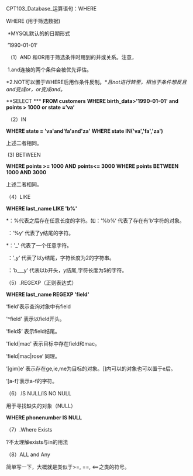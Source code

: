 CPT103_Database_运算语句：WHERE





WHERE   (用于筛选数据)

​		*MYSQL默认的的日期形式

​			’1990-01-01‘

​	（1）AND 和OR用于筛选条件时用到的并或关系。注意，

​			1.and连接的两个条件会被优先评估。

​			*2.NOT可以置于WHERE后用作条件反制。**且not进行转至，相当于条件想反且and变成or，or变成and。*

**SELECT ***
**FROM customers**
**WHERE birth_data>'1990-01-01' and points > 1000**  **or state =’va‘**

​	（2）IN

**WHERE state = 'va'and'fa'and'za'**
**WHERE state IN('va','fa','za')**

上述二者相同。

​	   (3) BETWEEN

**WHERE points >= 1000 AND points<= 3000**
**WHERE points BETWEEN 1000 AND 3000**

上述二者相同。

（4）LIKE

**WHERE last_name LIKE 'b%'**

*：%代表之后存在任意长度的字符。如：’%b%‘ 代表了存在有’b‘字符的对象。

​	：’%y‘ 代表了y结尾的字符。

*：'_' 代表了一个任意字符。

​	：’_y‘ 代表了以y结尾，字符长度为2的字符串。

​	：’b___y‘ 代表以b开头，y结尾,字符长度为5的字符。



（5）.REGEXP（正则表达式）

**WHERE last_name REGEXP 'field'**

‘field’表示查询对象中有field

'^field' 表示以field开头。

’field$‘ 表示field结尾。

'field|mac' 表示目标中存在field和mac。

’field|mac|rose‘ 同理。

’[gim]e‘ 表示存在ge,ie,me为目标的对象。[]内可以的对象也可以置于e后。

’[a-f]‘表示a-f的字符。



（6）.IS NULL/IS NO NULL

用于寻找缺失的对象（NULL）

**WHERE phonenumber IS NULL**



（7）.Where Exists

?不太理解exists与in的用法



（8）ALL and Any

简单写一下，大概就是类似于>=, ==, <==之类的符号。





